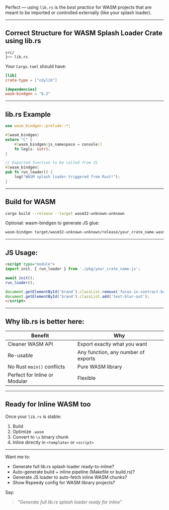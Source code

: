 Perfect — using `lib.rs` is the *best practice* for WASM projects that are meant to be imported or controlled externally (like your splash loader).

---

## Correct Structure for WASM Splash Loader Crate using lib.rs

```
src/
├── lib.rs
```

Your `Cargo.toml` should have:
```toml
[lib]
crate-type = ["cdylib"]

[dependencies]
wasm-bindgen = "0.2"
```

---

## lib.rs Example

```rust
use wasm_bindgen::prelude::*;

#[wasm_bindgen]
extern "C" {
    #[wasm_bindgen(js_namespace = console)]
    fn log(s: &str);
}

// Exported function to be called from JS
#[wasm_bindgen]
pub fn run_loader() {
    log("WASM splash loader triggered from Rust!");
}
```

---

## Build for WASM
```bash
cargo build --release --target wasm32-unknown-unknown
```

Optional: wasm-bindgen to generate JS glue:
```bash
wasm-bindgen target/wasm32-unknown-unknown/release/your_crate_name.wasm --out-dir pkg --target web
```

---

## JS Usage:
```html
<script type="module">
import init, { run_loader } from './pkg/your_crate_name.js';

await init();
run_loader();

document.getElementById('brand').classList.remove('focus-in-contract-bck');
document.getElementById('brand').classList.add('text-blur-out');
</script>
```

---

## Why lib.rs is better here:
| Benefit | Why |
|---------|-----|
|Cleaner WASM API | Export exactly what you want |
|Re-usable | Any function, any number of exports |
|No Rust `main()` conflicts | Pure WASM library |
|Perfect for Inline or Modular | Flexible |

---

## Ready for Inline WASM too
Once your `lib.rs` is stable:
1. Build
2. Optimize `.wasm`
3. Convert to `\x` binary chunk
4. Inline directly in `<template>` or `<script>`

---

Want me to:
- Generate full lib.rs splash loader ready-to-inline?
- Auto-generate build + inline pipeline (Makefile or build.rs)?
- Generate JS loader to auto-fetch inline WASM chunks?
- Show Rspeedy config for WASM library projects?

Say:
> *"Generate full lib.rs splash loader ready for inline"*
